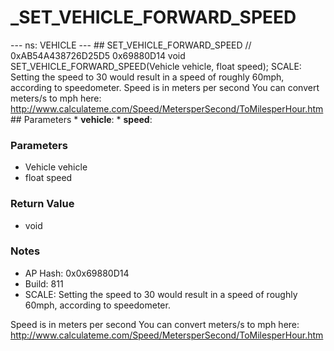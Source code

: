 # _SET_VEHICLE_FORWARD_SPEED

--- ns: VEHICLE --- ## SET_VEHICLE_FORWARD_SPEED  // 0xAB54A438726D25D5 0x69880D14 void SET_VEHICLE_FORWARD_SPEED(Vehicle vehicle, float speed);  SCALE: Setting the speed to 30 would result in a speed of roughly 60mph, according to speedometer. Speed is in meters per second You can convert meters/s to mph here: http://www.calculateme.com/Speed/MetersperSecond/ToMilesperHour.htm  ## Parameters * **vehicle**: * **speed**:

### Parameters
* Vehicle vehicle
* float speed

### Return Value
* void

### Notes
* AP Hash: 0x0x69880D14
* Build: 811
* SCALE: Setting the speed to 30 would result in a speed of roughly 60mph, according to speedometer.

Speed is in meters per second
You can convert meters/s to mph here:
http://www.calculateme.com/Speed/MetersperSecond/ToMilesperHour.htm

